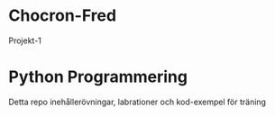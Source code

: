 # Chocron-Fred
Projekt-1
# Python Programmering
Detta repo inehållerövningar, labrationer och kod-exempel för träning
